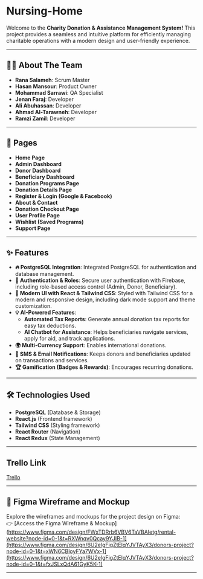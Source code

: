 # **Nursing-Home**  
Welcome to the **Charity Donation & Assistance Management System!** This project provides a seamless and intuitive platform for efficiently managing charitable operations with a modern design and user-friendly experience.  

---

## **👨‍💻 About The Team**  

- **Rana Salameh**: Scrum Master  
- **Hasan Mansour**: Product Owner  
- **Mohammad Sarrawi**: QA Specialist  
- **Jenan Faraj**: Developer  
- **Ali Abuhassan**: Developer  
- **Ahmad Al-Tarawneh**: Developer  
- **Ramzi Zamil**: Developer  

---

## **📄 Pages**  

- **Home Page**  
- **Admin Dashboard**  
- **Donor Dashboard**  
- **Beneficiary Dashboard**  
- **Donation Programs Page**  
- **Donation Details Page**  
- **Register & Login (Google & Facebook)**  
- **About & Contact**  
- **Donation Checkout Page**  
- **User Profile Page**  
- **Wishlist (Saved Programs)**  
- **Support Page**  

---

## **✨ Features**  

- **🔥 PostgreSQL Integration**: Integrated PostgreSQL for authentication and database management.  
- **🔐 Authentication & Roles**: Secure user authentication with Firebase, including role-based access control (Admin, Donor, Beneficiary).  
- **🎨 Modern UI with React & Tailwind CSS**: Styled with Tailwind CSS for a modern and responsive design, including dark mode support and theme customization.  
- **💡 AI-Powered Features**:  
  - **Automated Tax Reports**: Generate annual donation tax reports for easy tax deductions.  
  - **AI Chatbot for Assistance**: Helps beneficiaries navigate services, apply for aid, and track applications.  
- **🌍 Multi-Currency Support**: Enables international donations.  
- **📩 SMS & Email Notifications**: Keeps donors and beneficiaries updated on transactions and services.  
- **🏆 Gamification (Badges & Rewards)**: Encourages recurring donations.  

---

## **🛠️ Technologies Used**  

- **PostgreSQL** (Database & Storage)  
- **React.js** (Frontend framework)  
- **Tailwind CSS** (Styling framework)  
- **React Router** (Navigation)  
- **React Redux** (State Management)  

---

## Trello Link 
[Trello](https://trello.com/b/ETcHSJ5J/donors-project)

---


## 🎨 Figma Wireframe and Mockup  
Explore the wireframes and mockups for the project design on Figma:  
👉 [Access the Figma Wireframe & Mockup](https://www.figma.com/design/FWxTDRrb6VBV6TaVBAIetg/rental-website?node-id=0-1&t=RXWnqv0Qcay9YJIB-1](https://www.figma.com/design/6U2elgFigZtElqYJVTAyX3/donors-project?node-id=0-1&t=xWN6CBloyFYa7WVx-1](https://www.figma.com/design/6U2elgFigZtElqYJVTAyX3/donors-project?node-id=0-1&t=fxJSLxQdA61GyK5K-1)

---
